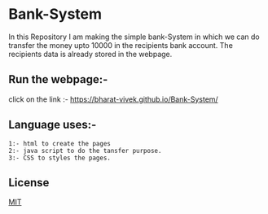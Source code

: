 
# Bank-System

In this Repository I am making the simple bank-System in which we can do transfer the money upto 10000 in the recipients bank account.
The recipients data is already stored in the webpage.

## Run the webpage:-
click on the link :-
https://bharat-vivek.github.io/Bank-System/



## Language uses:-

```
1:- html to create the pages
2:- java script to do the tansfer purpose.
3:- CSS to styles the pages. 
```


## License

[MIT](https://choosealicense.com/licenses/mit/)


